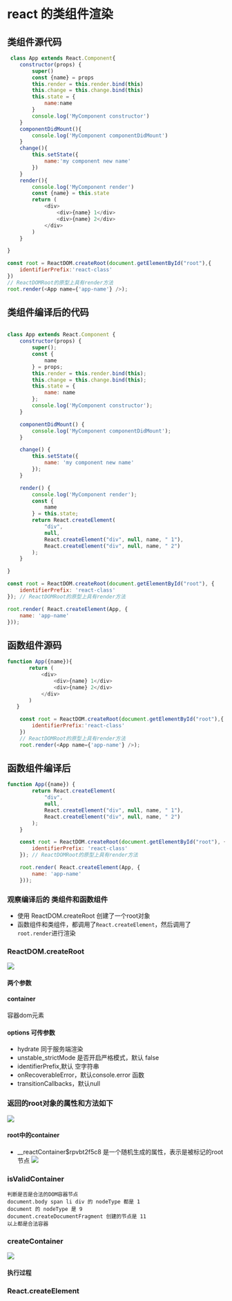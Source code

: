 # react 的类组件渲染
## 类组件源代码
```javascript
 class App extends React.Component{
    constructor(props) {
        super()
        const {name} = props
        this.render = this.render.bind(this)
        this.change = this.change.bind(this)
        this.state = {
            name:name
        }
        console.log('MyComponent constructor')
    }
    componentDidMount(){
        console.log('MyComponent componentDidMount')
    }
    change(){
        this.setState({
            name:'my component new name'
        })
    }
    render(){
        console.log('MyComponent render')
        const {name} = this.state
        return (
            <div>
                <div>{name} 1</div>
                <div>{name} 2</div>
            </div>
        )
    }

}

const root = ReactDOM.createRoot(document.getElementById("root"),{
    identifierPrefix:'react-class'
})
// ReactDOMRoot的原型上具有render方法
root.render(<App name={'app-name'} />);
```

## 类组件编译后的代码
```javascript

class App extends React.Component {
    constructor(props) {
        super();
        const {
            name
        } = props;
        this.render = this.render.bind(this);
        this.change = this.change.bind(this);
        this.state = {
            name: name
        };
        console.log('MyComponent constructor');
    }

    componentDidMount() {
        console.log('MyComponent componentDidMount');
    }

    change() {
        this.setState({
            name: 'my component new name'
        });
    }

    render() {
        console.log('MyComponent render');
        const {
            name
        } = this.state;
        return React.createElement(
            "div",
            null,
            React.createElement("div", null, name, " 1"),
            React.createElement("div", null, name, " 2")
        );
    }

}

const root = ReactDOM.createRoot(document.getElementById("root"), {
    identifierPrefix: 'react-class'
}); // ReactDOMRoot的原型上具有render方法

root.render( React.createElement(App, {
    name: 'app-name'
}));
```


## 函数组件源码
```javascript
function App({name}){
       return (
           <div>
               <div>{name} 1</div>
               <div>{name} 2</div>
           </div>
       )
   }

    const root = ReactDOM.createRoot(document.getElementById("root"),{
        identifierPrefix:'react-class'
    })
    // ReactDOMRoot的原型上具有render方法
    root.render(<App name={'app-name'} />);
```
## 函数组件编译后
```javascript
function App({name}) {
        return React.createElement(
            "div",
            null,
            React.createElement("div", null, name, " 1"),
            React.createElement("div", null, name, " 2")
        );
    }

    const root = ReactDOM.createRoot(document.getElementById("root"), {
        identifierPrefix: 'react-class'
    }); // ReactDOMRoot的原型上具有render方法

    root.render( React.createElement(App, {
        name: 'app-name'
    }));
```
### 观察编译后的 类组件和函数组件
- 使用 ReactDOM.createRoot 创建了一个root对象
- 函数组件和类组件，都调用了`React.createElement`，然后调用了`root.render`进行渲染
### ReactDOM.createRoot
![](./img/img_2.png)
#### 两个参数
#### container
容器dom元素
#### options 可传参数
- hydrate 同于服务端渲染
- unstable_strictMode 是否开启严格模式，默认 false
- identifierPrefix,默认 空字符串
- onRecoverableError，默认console.error 函数
- transitionCallbacks，默认null

### 返回的root对象的属性和方法如下
![](./img/img.png)
#### root中的container
- __reactContainer$rpvbt2f5c8 是一个随机生成的属性，表示是被标记的root节点
 ![](./img/img_1.png)
### isValidContainer
```text
判断是否是合法的DOM容器节点
document.body span li div 的 nodeType 都是 1
document 的 nodeType 是 9
document.createDocumentFragment 创建的节点是 11
以上都是合法容器
```
### createContainer
![](./img/img_3.png)


#### 执行过程
### React.createElement
